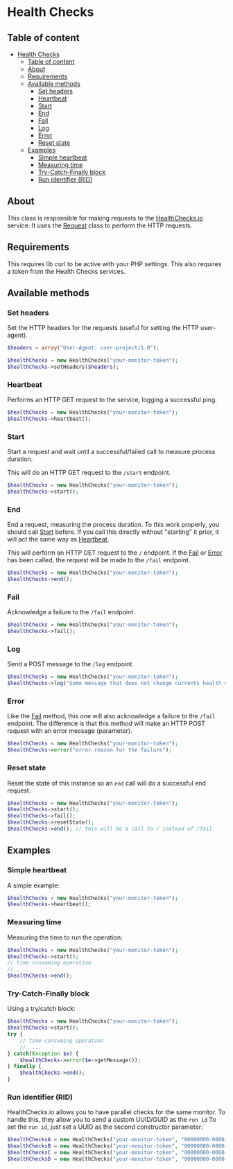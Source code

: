 # Health Checks

## Table of content

- [Health Checks](#health-checks)
  - [Table of content](#table-of-content)
  - [About](#about)
  - [Requirements](#requirements)
  - [Available methods](#available-methods)
    - [Set headers](#set-headers)
    - [Heartbeat](#heartbeat)
    - [Start](#start)
    - [End](#end)
    - [Fail](#fail)
    - [Log](#log)
    - [Error](#error)
    - [Reset state](#reset-state)
  - [Examples](#examples)
    - [Simple heartbeat](#simple-heartbeat)
    - [Measuring time](#measuring-time)
    - [Try-Catch-Finally block](#try-catch-finally-block)
    - [Run identifier (RID)](#run-identifier-rid)

## About

This class is responsible for making requests to the [HealthChecks.io](https://healthchecks.io) service. It uses the [Request](request.md) class to perform the HTTP requests.

## Requirements

This requires lib curl to be active with your PHP settings.
This also requires a token from the Health Checks services.

## Available methods

### Set headers

Set the HTTP headers for the requests (useful for setting the HTTP user-agent).

```php
$headers = array("User-Agent: user-project/1.0");

$healthChecks = new HealthChecks("your-monitor-token");
$healthChecks->setHeaders($headers);
```

### Heartbeat

Performs an HTTP GET request to the service, logging a successful ping.

```php
$healthChecks = new HealthChecks("your-monitor-token");
$healthChecks->heartbeat();
```

### Start

Start a request and wait until a successful/failed call to measure process duration.

This will do an HTTP GET request to the `/start` endpoint.

```php
$healthChecks = new HealthChecks("your-monitor-token");
$healthChecks->start();
```

### End

End a request, measuring the process duration.
To this work properly, you should call [Start](#start) before.
If you call this directly without "starting" it prior, it will act the same way as [Heartbeat](#heartbeat).

This will perform an HTTP GET request to the `/` endpoint.
If the [Fail](#fail) or [Error](#error) has been called, the request will be made to the `/fail` endpoint.

```php
$healthChecks = new HealthChecks("your-monitor-token");
$healthChecks->end();
```

### Fail

Acknowledge a failure to the `/fail` endpoint.

```php
$healthChecks = new HealthChecks("your-monitor-token");
$healthChecks->fail();
```

### Log

Send a POST message to the `/log` endpoint.

```php
$healthChecks = new HealthChecks("your-monitor-token");
$healthChecks->log('Some message that does not change currents health check state.');
```


### Error

Like the [Fail](#fail) method, this one will also acknowledge a failure to the `/fail` endpoint. The difference is that this method will make an HTTP POST request with an error message (parameter).

```php
$healthChecks = new HealthChecks("your-monitor-token");
$healthChecks->error("error reason for the failure");
```

### Reset state

Reset the state of this instance so an `end` call will do a successful end request.

```php
$healthChecks = new HealthChecks("your-monitor-token");
$healthChecks->start();
$healthChecks->fail();
$healthChecks->resetState();
$healthChecks->end(); // this will be a call to / instead of /fail
```

## Examples

### Simple heartbeat

A simple example:

```php
$healthChecks = new HealthChecks("your-monitor-token");
$healthChecks->heartbeat();
```

### Measuring time

Measuring the time to run the operation:

```php
$healthChecks = new HealthChecks("your-monitor-token");
$healthChecks->start();
// time-consuming operation
// ....
$healthChecks->end();
```

### Try-Catch-Finally block

Using a try/catch block:

```php
$healthChecks = new HealthChecks("your-monitor-token");
$healthChecks->start();
try {
    // time-consuming operation
    // ....
} catch(Exception $e) {
    $healthChecks->error($e->getMessage());
} finally {
    $healthChecks->end();
}
```

### Run identifier (RID)

HealthChecks.io allows you to have parallel checks for the same monitor. To handle this, they allow you to send a custom UUID/GUID as the `run id`
To set the `run id`, just set a UUID as the second constructor parameter:

```php
$healthChecksA = new HealthChecks("your-monitor-token", "00000000-0000-0000-0000-000000000000");
$healthChecksB = new HealthChecks("your-monitor-token", "00000000-0000-0000-0000-000000000001");
$healthChecksC = new HealthChecks("your-monitor-token", "00000000-0000-0000-0000-000000000002");
$healthChecksD = new HealthChecks("your-monitor-token", "00000000-0000-0000-0000-000000000003");
```

